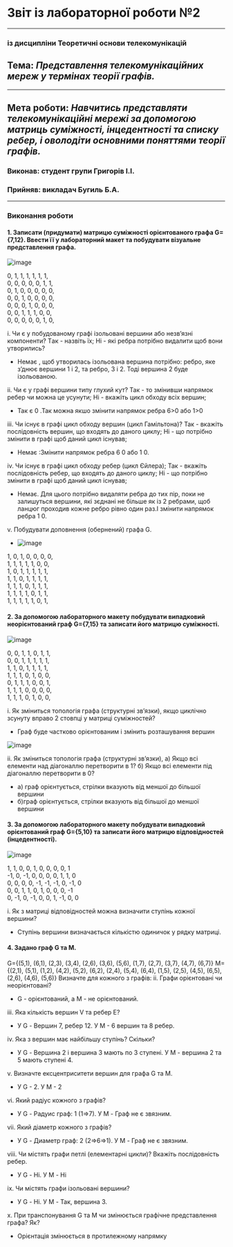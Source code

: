 # Звіт із лабораторної роботи №2
---
### із дисципліни Теоретичні основи телекомунікацій
## Тема: *Представлення телекомунікаційних мереж у термінах теорії графів.*
---
## Мета роботи: *Навчитись представляти телекомунікаційні мережі за допомогою матриць суміжності, інцедентності та списку ребер, і оволодіти основними поняттями теорії графів.*

### Виконав: студент групи Григорів І.І.
### Прийняв: викладач Бугиль Б.А.
---

### Виконання роботи
#### 1. Записати (придумати) матрицю суміжності орієнтованого графа G={7,12}. Ввести її у лабораторний макет та побудувати візуальне представлення графа.
![image](https://github.com/IgorGrigoriv/Grigoriv_lab_totk_2021/blob/main/lab_2/1.1.png)

0, 1, 1, 1, 1, 1, 1,  
0, 0, 0, 0, 0, 1, 1,  
0, 1, 0, 0, 0, 0, 0,  
0, 0, 1, 0, 0, 0, 0,  
0, 0, 0, 1, 0, 0, 0,  
0, 0, 1, 1, 1, 0, 0,  
0, 0, 0, 0, 0, 1, 0,  


i. Чи є у побудованому графі ізольовані вершини або незв’язні компоненти? Tак - назвіть їх; Hі - які ребра потрібно видалити щоб вони утворились?
* Немає , щоб утворилась ізольована вершина потрібно: ребро, яке з’днює вершини 1 і 2, та ребро, 3 і 2. Тоді вершина 2 буде ізольованою.

ii.	Чи є у графі вершини типу глухий кут? Так - то змінивши напрямок ребер чи можна це усунути; Hі - вкажіть цикл обходу всіх вершин;
* Так є 0 .Так можна якшо змінити напрямок ребра  6>0 або 1>0

iii.	Чи існує в графі цикл обходу вершин (цикл Гамільтона)? Так - вкажіть послідовність вершин, що входять до даного циклу; Hі - що потрібно змінити в графі щоб даний цикл існував;
* Немає :Змінити напрямок ребра 6 0 або 1 0.

iv.	Чи існує в графі цикл обходу ребер (цикл Єйлера); Так - вкажіть послідовність ребер, що входять до даного циклу; Hі - що потрібно змінити в графі щоб даний цикл існував;
* Немає. Для цього потрібно видаляти ребра до тих пір, поки не залишуться вершини, які зєднані не більше як із 2 ребрами, щоб ланцюг проходив кожне ребро рівно один раз.І змінити напрямок ребра 1 0.

v.	Побудувати доповнення (обернений) графа G.
* ![image](https://github.com/OlegSalo/Salo_lab_totk_2021/blob/main/lab_2/1.2.png)

1, 0, 1, 0, 0, 0, 0,  
1, 1, 1, 1, 1, 0, 0,  
1, 0, 1, 1, 1, 1, 1,  
1, 1, 0, 1, 1, 1, 1,  
1, 1, 1, 0, 1, 1, 1,  
1, 1, 1, 1, 0, 1, 1,  
1, 1, 1, 1, 1, 0, 1,  
  

  
#### 2.	За допомогою лабораторного макету побудувати випадковий неорієнтований граф G={7,15} та записати його матрицю суміжності.
![image](https://github.com/OlegSalo/Salo_lab_totk_2021/blob/main/lab_2/2.1.png)

0, 0, 1, 1, 0, 1, 1,  
0, 0, 1, 1, 1, 1, 1,  
1, 1, 0, 1, 1, 1, 1,  
1, 1, 1, 0, 1, 0, 0,  
0, 1, 1, 1, 0, 0, 1,  
1, 1, 1, 0, 0, 0, 0,  
1, 1, 1, 0, 1, 0, 0,  



i.	Як зміниться топологія графа (структурні зв’язки), якщо циклічно зсунуту вправо 2 стовпці у матриці суміжностей?
* Граф буде частково орієнтованим і змінить розташування вершин

![image](https://github.com/OlegSalo/Salo_lab_totk_2021/blob/main/lab_2/2.2.png)

ii.	Як зміниться топологія графа (структурні зв’язки), а) Якщо всі елементи над діагоналлю перетворити в 1? б) Якщо всі елементи під діагоналлю перетворити в 0?
* а) граф орієнтується, стрілки вказують від меншої до більшої вершини
* б)граф орієнтується, стрілки вказують від більшої до меншої вершини

#### 3.	За допомогою лабораторного макету побудувати випадковий орієнтований граф G={5,10} та записати його матрицю відповідностей (інцедентності).

![image](https://github.com/OlegSalo/Salo_lab_totk_2021/blob/main/lab_2/3.1.png)

1, 1, 0, 0, 1, 0, 0, 0, 0, 1  
-1, 0, -1, 0, 0, 0, 0, 1, 1, 0  
0, 0, 0, 0, -1, -1, -1, 0, -1, 0  
0, 0, 1, 1, 0, 1, 0, 0, 0, -1  
0, -1, 0, -1, 0, 0, 1, -1, 0, 0  



i.	Як з матриці відповідностей можна визначити ступінь кожної вершини?
* Ступінь вершини визначається кількістю одиничок у рядку матриці.

#### 4.	Задано граф G та M.
G={(5,1), (6,1), (2,3), (3,4), (2,6), (3,6), (5,6), (1,7), (2,7), (3,7), (4,7), (6,7)}
M={(2,1), (5,1), (1,2), (4,2), (5,2), (6,2), (2,4), (5,4), (6,4), (1,5), (2,5), (4,5), (6,5), (2,6), (4,6), (5,6)}
Визначте для кожного з графів:
ii.	Графи орієнтовані чи неорієнтовані?
* G - орієнтований, а M - не орієнтований.

iii.	Яка кількість вершин V та ребер E?
* У G - Вершин 7, ребер 12. У М - 6 вершин та 8 ребер.

iv.	Яка з вершин має найбільшу ступінь? Скільки?
* У G - Вершина 2 і вершина 3 мають по 3 ступені. У М - вершина 2 та 5 мають ступені 4.

v.	Визначте ексцентриситети вершин для графа G та M.
* У G - 2. У M - 2

vi.	Який радіус кожного з графів?
* У G - Радуис граф: 1 (1⇒7). У M - Граф не є звязним.

vii.	Який діаметр кожного з графів?
* У G - Диаметр граф: 2 (2⇒6⇒1). У M - Граф не є звязним.

viii.	Чи містять графи петлі (елементарні цикли)? Вкажіть послідовність ребер.
* У G - Ні. У M - Ні

ix.	Чи містять графи ізольовані вершини?
* У G - Ні. У M - Так, вершина 3.

x.	При транспонування G та M чи змінюється графічне представлення графа? Як?
* Орієнтація змінюється в протилежному напрямку
